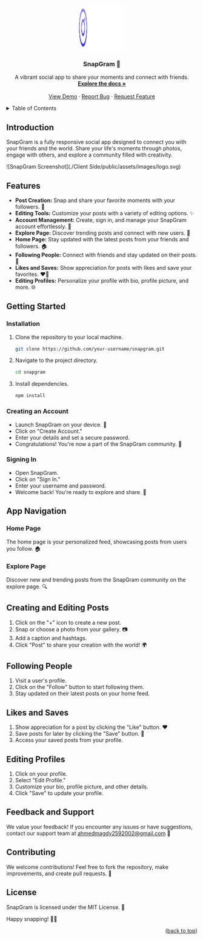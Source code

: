 <!DOCTYPE html>
<html lang="en">
<head>
  <meta charset="UTF-8">
  <meta name="viewport" content="width=device-width, initial-scale=1.0">
</head>
<body>

<a name="readme-top"></a>

<!-- Project Shields -->
<div align="center">
  <a href="https://github.com/your-username/snapgram">
    <!-- Replace the path with your SnapGram logo -->
    <img src="Client Side/public/assets/images/logo.svg" alt="Logo" width="120" height="120">
  </a>

  <h3 align="center">SnapGram 📸</h3>

  <p align="center">
    A vibrant social app to share your moments and connect with friends.
    <br />
    <a href="https://github.com/Ahmed-Magdy-Talaat/social-media-website"><strong>Explore the docs »</strong></a>
    <br />
    <br />
    <a href="https://github.com/Ahmed-Magdy-Talaat/social-media-website">View Demo</a>
    ·
    <a href="https://github.com/Ahmed-Magdy-Talaat/social-media-website/issues">Report Bug</a>
    ·
    <a href="https://github.com/Ahmed-Magdy-Talaat/social-media-website/issues">Request Feature</a>
  </p>
</div>

<!-- Table of Contents -->
<details>
  <summary>Table of Contents</summary>
  <ol>
    <li><a href="#introduction">Introduction</a></li>
    <li><a href="#features">Features</a></li>
    <li><a href="#getting-started">Getting Started</a>
      <ul>
        <li><a href="#installation">Installation</a></li>
        <li><a href="#creating-an-account">Creating an Account</a></li>
        <li><a href="#signing-in">Signing In</a></li>
      </ul>
    </li>
    <li><a href="#app-navigation">App Navigation</a>
      <ul>
        <li><a href="#home-page">Home Page</a></li>
        <li><a href="#explore-page">Explore Page</a></li>
      </ul>
    </li>
    <li><a href="#creating-and-editing-posts">Creating and Editing Posts</a></li>
    <li><a href="#following-people">Following People</a></li>
    <li><a href="#likes-and-saves">Likes and Saves</a></li>
    <li><a href="#editing-profiles">Editing Profiles</a></li>
    <li><a href="#feedback-and-support">Feedback and Support</a></li>
    <li><a href="#contributing">Contributing</a></li>
    <li><a href="#license">License</a></li>
  </ol>
</details>

<!-- Introduction -->
## Introduction

SnapGram is a fully responsive social app designed to connect you with your friends and the world. Share your life's moments through photos, engage with others, and explore a community filled with creativity.

![SnapGram Screenshot](./Client Side/public/assets/images/logo.svg)

<!-- Features -->
## Features

- **Post Creation:** Snap and share your favorite moments with your followers. 📸
- **Editing Tools:** Customize your posts with a variety of editing options. ✨
- **Account Management:** Create, sign in, and manage your SnapGram account effortlessly. 🤳
- **Explore Page:** Discover trending posts and connect with new users. 🚀
- **Home Page:** Stay updated with the latest posts from your friends and followers. 🏠
- **Following People:** Connect with friends and stay updated on their posts. 👥
- **Likes and Saves:** Show appreciation for posts with likes and save your favorites. ❤️🔖
- **Editing Profiles:** Personalize your profile with bio, profile picture, and more. 🌐

<!-- Getting Started -->
## Getting Started

### Installation

1. Clone the repository to your local machine.

    ```sh
    git clone https://github.com/your-username/snapgram.git
    ```

2. Navigate to the project directory.

    ```sh
    cd snapgram
    ```

3. Install dependencies.

    ```sh
    npm install
    ```

### Creating an Account

- Launch SnapGram on your device. 📱
- Click on "Create Account."
- Enter your details and set a secure password.
- Congratulations! You're now a part of the SnapGram community. 🎉

### Signing In

- Open SnapGram.
- Click on "Sign In."
- Enter your username and password.
- Welcome back! You're ready to explore and share. 🚀

<!-- App Navigation -->
## App Navigation

### Home Page

The home page is your personalized feed, showcasing posts from users you follow. 🏠

### Explore Page

Discover new and trending posts from the SnapGram community on the explore page. 🔍

<!-- Creating and Editing Posts -->
## Creating and Editing Posts

1. Click on the "+" icon to create a new post.
2. Snap or choose a photo from your gallery. 📷
3. Add a caption and hashtags.
4. Click "Post" to share your creation with the world! 🌍

<!-- Following People -->
## Following People

1. Visit a user's profile.
2. Click on the "Follow" button to start following them.
3. Stay updated on their latest posts on your home feed.

<!-- Likes and Saves -->
## Likes and Saves

1. Show appreciation for a post by clicking the "Like" button. ❤️
2. Save posts for later by clicking the "Save" button. 🔖
3. Access your saved posts from your profile.

<!-- Editing Profiles -->
## Editing Profiles

1. Click on your profile.
2. Select "Edit Profile."
3. Customize your bio, profile picture, and other details.
4. Click "Save" to update your profile.

<!-- Feedback and Support -->
## Feedback and Support

We value your feedback! If you encounter any issues or have suggestions, contact our support team at ahmedmagdy2592002@gmail.com 💌

<!-- Contributing -->
## Contributing

We welcome contributions! Feel free to fork the repository, make improvements, and create pull requests. 🤝

<!-- License -->
## License

SnapGram is licensed under the MIT License. 📜

Happy snapping! 📸✨

<!-- Back to Top -->
<p align="right">(<a href="#readme-top">back to top</a>)</p>

</body>
</html>

